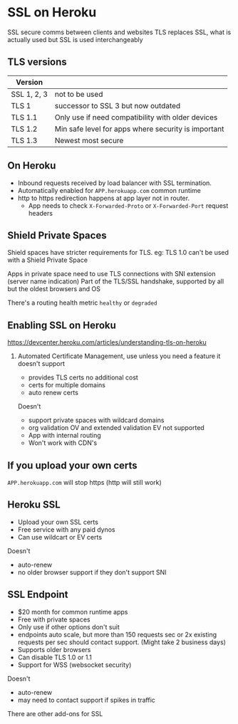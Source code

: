 # SSL on Heroku

SSL secure comms between clients and websites
TLS replaces SSL, what is actually used but SSL is used interchangeably

## TLS versions

| Version     |                                                     |
| ----------- | --------------------------------------------------- |
| SSL 1, 2, 3 | not to be used                                      |
| TLS 1       | successor to SSL 3 but now outdated                 |
| TLS 1.1     | Only use if need compatibility with older devices   |
| TLS 1.2     | Min safe level for apps where security is important |
| TLS 1.3     | Newest most secure                                  |

## On Heroku

- Inbound requests received by load balancer with SSL termination.
- Automatically enabled for `APP.herokuapp.com` common runtime
- http to https redirection happens at app layer not in router.
  - App needs to check `X-Forwarded-Proto` or `X-Forwarded-Port` request headers

## Shield Private Spaces

Shield spaces have stricter requirements for TLS. eg: TLS 1.0 can't be used with a Shield Private Space

Apps in private space need to use TLS connections with SNI extension (server name indication) Part of the TLS/SSL handshake, supported by all but the oldest browsers and OS

There's a routing health metric `healthy` or `degraded`

## Enabling SSL on Heroku

https://devcenter.heroku.com/articles/understanding-tls-on-heroku

1. Automated Certificate Management, use unless you need a feature it doesn't support

   - provides TLS certs no additional cost
   - certs for multiple domains
   - auto renew certs

   Doesn't

   - support private spaces with wildcard domains
   - org validation OV and extended validation EV not supported
   - App with internal routing
   - Won't work with CDN's

## If you upload your own certs

`APP.herokuapp.com` will stop https (http will still work)

## Heroku SSL

- Upload your own SSL certs
- Free service with any paid dynos
- Can use wildcart or EV certs

Doesn't

- auto-renew
- no older browser support if they don't support SNI

## SSL Endpoint

- $20 month for common runtime apps
- Free with private spaces
- Only use if other options don't suit
- endpoints auto scale, but more than 150 requests sec or 2x existing requests per sec should contact support. (Might take 2 business days)
- Supports older browsers
- Can disable TLS 1.0 or 1.1
- Support for WSS (websocket security)

Doesn't

- auto-renew
- may need to contact support if spikes in traffic

There are other add-ons for SSL
